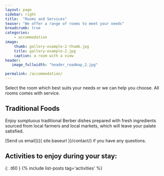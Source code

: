 ```yaml
---
layout: page
sidebar: right
title:  "Rooms and Services"
teaser: "We offer a range of rooms to meet your needs"
breadcrumb: true
categories:
    - accommodation
image:
    thumb: gallery-example-2-thumb.jpg
    title: gallery-example-2.jpg
    caption: a room with a view
header:
   image_fullwidth: "header_roadmap_2.jpg"

permalink: /accommodation/
---
```



Select the room which best suits your needs or we can help you choose. All rooms comes with service.


## Traditional Foods
Enjoy sumptuous traditional Berber dishes prepared with fresh ingredients sourced from local farmers and local markets, which will leave your palate satisfied.


[Send us email]({{ site.baseurl }}/contact/) if you have any questions.

## Activities to enjoy during your stay:
{: .t60 }
{% include list-posts tag='activities' %}
